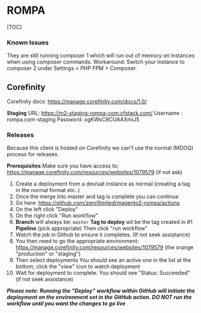 # ROMPA

[TOC]

### Known Issues
They are still running composer 1 which will run out of memory on instances when using composer commands. Workaround: Switch your instance to composer 2 under Settings > PHP FPM > Composer.

## Corefinity
Corefinity docs: https://manage.corefinity.com/docs/1.0/

**Staging**
URL: https://m2-staging-rompa-com.cfstack.com/
Username : rompa.com-staging
Password: ogKWsC8CUAAXmiJ5

### Releases
Because this client is hosted on Corefinity we can't use the normal (MDOQ) process for releases.

**Prerequisites**
Make sure you have access to: https://manage.corefinity.com/resources/websites/1079579 (if not ask)


1. Create a deployment from a dev/uat instance as normal (creating a tag in the normal format etc..)
2. Once the merge into master and tag is complete you can continue
3. Go here: https://github.com/zero1limited/magento2-rompa/actions
4. On the left click "Deploy"
5. On the right click "Run workflow"
6. **Branch** will always be: `master`
  **Tag to deploy** wil be the tag created in #1
  **Pipeline** (pick appropriate)
  Then click "run workflow"
7. Watch the job in Github to ensure it completes. (If not seek assistance)
8. You then need to go the appropriate environment: https://manage.corefinity.com/resources/websites/1079579
  (the orange "production" or "staging")
9. Then select deployments
  You should see an active one in the list at the bottom, click the "view" icon to watch deployment
10. Wait for deployment to complete. You should see "Status: Succeeded" (if not seek assistance)

***Please note: Running the "Deploy" workflow within GitHub _will_ initiate the deployment on the environment set in the GitHub action. DO NOT run the workflow until you want the changes to go live***

